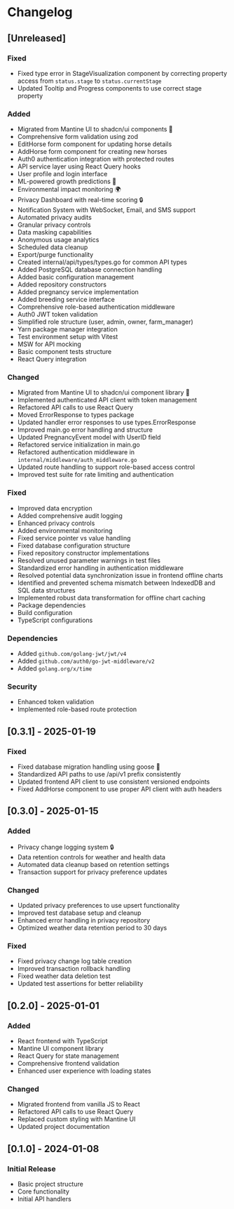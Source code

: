 # Changelog

## [Unreleased]

### Fixed

-   Fixed type error in StageVisualization component by correcting property access from `status.stage` to `status.currentStage`
-   Updated Tooltip and Progress components to use correct stage property

### Added

-   Migrated from Mantine UI to shadcn/ui components 🎉
-   Comprehensive form validation using zod
-   EditHorse form component for updating horse details
-   AddHorse form component for creating new horses
-   Auth0 authentication integration with protected routes
-   API service layer using React Query hooks
-   User profile and login interface
-   ML-powered growth predictions 🧠
-   Environmental impact monitoring 🌍
-   Privacy Dashboard with real-time scoring 🔒
-   Notification System with WebSocket, Email, and SMS support
-   Automated privacy audits
-   Granular privacy controls
-   Data masking capabilities
-   Anonymous usage analytics
-   Scheduled data cleanup
-   Export/purge functionality
-   Created internal/api/types/types.go for common API types
-   Added PostgreSQL database connection handling
-   Added basic configuration management
-   Added repository constructors
-   Added pregnancy service implementation
-   Added breeding service interface
-   Comprehensive role-based authentication middleware
-   Auth0 JWT token validation
-   Simplified role structure (user, admin, owner, farm_manager)
-   Yarn package manager integration
-   Test environment setup with Vitest
-   MSW for API mocking
-   Basic component tests structure
-   React Query integration

### Changed

-   Migrated from Mantine UI to shadcn/ui component library 🎨
-   Implemented authenticated API client with token management
-   Refactored API calls to use React Query
-   Moved ErrorResponse to types package
-   Updated handler error responses to use types.ErrorResponse
-   Improved main.go error handling and structure
-   Updated PregnancyEvent model with UserID field
-   Refactored service initialization in main.go
-   Refactored authentication middleware in `internal/middleware/auth_middleware.go`
-   Updated route handling to support role-based access control
-   Improved test suite for rate limiting and authentication

### Fixed

-   Improved data encryption
-   Added comprehensive audit logging
-   Enhanced privacy controls
-   Added environmental monitoring
-   Fixed service pointer vs value handling
-   Fixed database configuration structure
-   Fixed repository constructor implementations
-   Resolved unused parameter warnings in test files
-   Standardized error handling in authentication middleware
-   Resolved potential data synchronization issue in frontend offline charts
-   Identified and prevented schema mismatch between IndexedDB and SQL data structures
-   Implemented robust data transformation for offline chart caching
-   Package dependencies
-   Build configuration
-   TypeScript configurations

### Dependencies

-   Added `github.com/golang-jwt/jwt/v4`
-   Added `github.com/auth0/go-jwt-middleware/v2`
-   Added `golang.org/x/time`

### Security

-   Enhanced token validation
-   Implemented role-based route protection

## [0.3.1] - 2025-01-19

### Fixed

-   Fixed database migration handling using goose 🔧
-   Standardized API paths to use /api/v1 prefix consistently
-   Updated frontend API client to use consistent versioned endpoints
-   Fixed AddHorse component to use proper API client with auth headers

## [0.3.0] - 2025-01-15

### Added

-   Privacy change logging system 🔒
-   Data retention controls for weather and health data
-   Automated data cleanup based on retention settings
-   Transaction support for privacy preference updates

### Changed

-   Updated privacy preferences to use upsert functionality
-   Improved test database setup and cleanup
-   Enhanced error handling in privacy repository
-   Optimized weather data retention period to 30 days

### Fixed

-   Fixed privacy change log table creation
-   Improved transaction rollback handling
-   Fixed weather data deletion test
-   Updated test assertions for better reliability

## [0.2.0] - 2025-01-01

### Added

-   React frontend with TypeScript
-   Mantine UI component library
-   React Query for state management
-   Comprehensive frontend validation
-   Enhanced user experience with loading states

### Changed

-   Migrated frontend from vanilla JS to React
-   Refactored API calls to use React Query
-   Replaced custom styling with Mantine UI
-   Updated project documentation

## [0.1.0] - 2024-01-08

### Initial Release

-   Basic project structure
-   Core functionality
-   Initial API handlers
